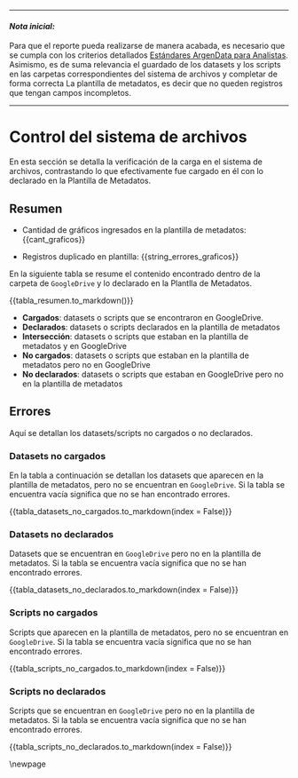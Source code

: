 
***
#### _Nota inicial:_

Para que el reporte pueda realizarse de manera acabada, es necesario que se cumpla con los criterios detallados [Estándares ArgenData para Analistas](https://docs.google.com/document/d/1JZm8BAnqNqzOITUNJi4sdjYePDHEY3nZI712BwUwAes/edit?usp=sharing). Asimismo, es de suma relevancia el guardado de los  datasets y los scripts en las carpetas correspondientes del sistema de archivos y completar de forma correcta La plantilla de metadatos, es decir que no queden registros que tengan campos incompletos.

***

# Control del sistema de archivos

En esta sección se detalla la verificación de la carga en el sistema de archivos, 
contrastando lo que efectivamente fue cargado en él con lo declarado en la Plantilla de Metadatos.

## Resumen


- Cantidad de gráficos ingresados en la plantilla de metadatos: {{cant_graficos}} 


- Registros duplicado en plantilla: {{string_errores_graficos}}

En la siguiente tabla se resume el contenido encontrado dentro de la carpeta de `GoogleDrive` y lo declarado en la Plantlla de Metadatos.


{{tabla_resumen.to_markdown()}}


*   **Cargados**: datasets o scripts que se encontraron en GoogleDrive.
*   **Declarados**: datasets o scripts  declarados en la plantilla de metadatos
*   **Intersección**: datasets o scripts que estaban en la plantilla de metadatos y en GoogleDrive
*   **No cargados**: datasets o scripts que estaban en la plantilla de metadatos pero no en GoogleDrive
*   **No declarados**: datasets o scripts que estaban en GoogleDrive pero no en la plantilla de metadatos

## Errores

Aquí se detallan los datasets/scripts no cargados o no declarados. 

### Datasets no cargados

En la tabla a continuación se detallan los datasets que aparecen en la plantilla de metadatos, pero no se encuentran en `GoogleDrive`.
Si la tabla se encuentra vacía significa que no se han encontrado errores. 


{{tabla_datasets_no_cargados.to_markdown(index = False)}}


### Datasets no declarados

Datasets que se encuentran en `GoogleDrive` pero no en la plantilla de metadatos.
Si la tabla se encuentra vacía significa que no se han encontrado errores.


{{tabla_datasets_no_declarados.to_markdown(index = False)}}


### Scripts no cargados

Scripts que aparecen en la plantilla de metadatos, pero no se encuentran en `GoogleDrive`. Si la tabla
se encuentra vacía significa que no se han encontrado errores.


{{tabla_scripts_no_cargados.to_markdown(index = False)}}


### Scripts no declarados

Scripts que se encuentran en `GoogleDrive` pero no en la plantilla de metadatos. Si la tabla
se encuentra vacía significa que no se han encontrado errores.


{{tabla_scripts_no_declarados.to_markdown(index = False)}}


\newpage